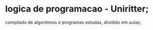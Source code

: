 # logica de programacao - Uniritter;
compilado de algoritimos e programas estudas, dividido em aulas;
